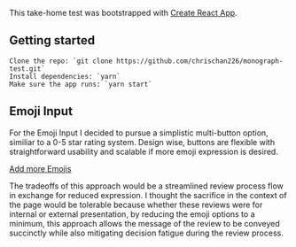 This take-home test was bootstrapped with [Create React App](https://github.com/facebook/create-react-app).

## Getting started
```
Clone the repo: `git clone https://github.com/chrischan226/monograph-test.git`
Install dependencies: `yarn`
Make sure the app runs: `yarn start`
```

## Emoji Input

[](https://puu.sh/EKoql/311488796a.png)

For the Emoji Input I decided to pursue a simplistic multi-button option, similiar to a 0-5 star rating system. Design wise, buttons are flexible with straightforward usability and scalable if more emoji expression is desired. 

[Add more Emojis](https://puu.sh/EKoLI/dd09893418.png)

The tradeoffs of this approach would be a streamlined review process flow in exchange for reduced expression. I thought the sacrifice in the context of the page would be tolerable because whether these reviews were for internal or external presentation, by reducing the emoji options to a minimum, this approach allows the message of the review to be conveyed succinctly while also mitigating decision fatigue during the review process.
